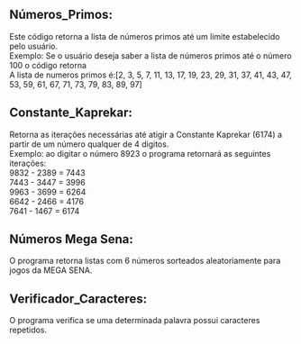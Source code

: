 ## Números_Primos:
Este código retorna a lista de números primos até um limite estabelecido pelo usuário.<br> 
Exemplo: Se o usuário deseja saber a lista de números primos até o número 100 o código retorna<br>
A lista de numeros primos é:[2, 3, 5, 7, 11, 13, 17, 19, 23, 29, 31, 37, 41, 43, 47, 53, 59, 61, 67, 71, 73, 79, 83, 89, 97]

## Constante_Kaprekar:
Retorna as iterações necessárias até atigir a Constante Kaprekar (6174) a partir de um número qualquer de 4 digitos.<br>
Exemplo: ao digitar o número 8923 o programa retornará as seguintes iterações:<br>
9832 - 2389 = 7443<br>
7443 - 3447 = 3996<br>
9963 - 3699 = 6264<br>
6642 - 2466 = 4176<br>
7641 - 1467 = 6174<br>

## Números Mega Sena:
O programa retorna listas com 6 números sorteados aleatoriamente para jogos da MEGA SENA.

## Verificador_Caracteres:
O programa verifica se uma determinada palavra possui caracteres repetidos.


